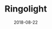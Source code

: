 ---
layout: post
title: Ringolight
image: /public/photos/medium/ringolight.jpeg
image-thumb: /public/photos/thumb/ringolight.jpg
caption: 
date: 2018-08-22
tags: []
---